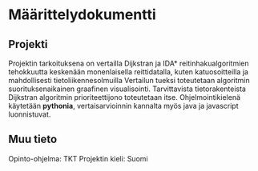 # Määrittelydokumentti

## Projekti

Projektin tarkoituksena on vertailla Dijkstran ja IDA* reitinhakualgoritmien tehokkuutta keskenään monenlaisella reittidatalla, kuten katuosoitteilla ja mahdollisesti tietoliikennesolmuilla
Vertailun tueksi toteutetaan algoritmin suorituksenaikainen graafinen visualisointi.
Tarvittavista tietorakenteista Dijkstran algoritmin prioriteettijono toteutetaan itse.
Ohjelmointikielenä käytetään **pythonia**, vertaisarvioinnin kannalta myös java ja javascript luonnistuvat.

## Muu tieto 

Opinto-ohjelma: TKT
Projektin kieli: Suomi


